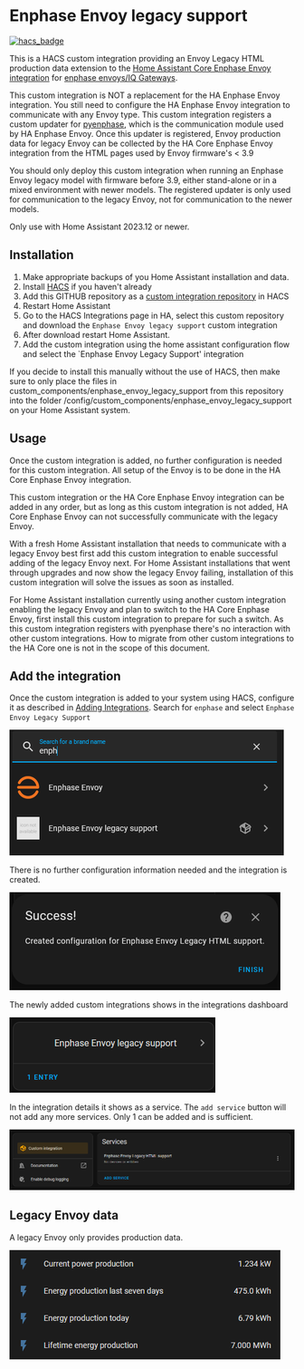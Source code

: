 # Enphase Envoy legacy support

[![hacs_badge](https://img.shields.io/badge/HACS-Custom-41BDF5.svg?style=for-the-badge)](https://github.com/hacs/integration#readme)

This is a HACS custom integration providing an Envoy Legacy HTML production data extension to the [Home Assistant Core Enphase Envoy integration](https://www.home-assistant.io/integrations/enphase_envoy) for [enphase envoys/IQ Gateways](https://enphase.com/en-us/products-and-services/envoy-and-combiner).

This custom integration is NOT a replacement for the HA Enphase Envoy integration. You still need to configure the HA Enphase Envoy integration to communicate with any Envoy type. This custom integration registers a custom updater for [pyenphase](https://github.com/pyenphase/pyenphase), which is the communication module used by HA Enphase Envoy. Once this updater is registered, Envoy production data for legacy Envoy can be collected by the HA Core Enphase Envoy integration from the HTML pages used by Envoy firmware's < 3.9

You should only deploy this custom integration when running an Enphase Envoy legacy model with firmware before 3.9, either stand-alone or in a mixed environment with newer models. The registered updater is only used for communication to the legacy Envoy, not for communication to the newer models.

Only use with Home Assistant 2023.12 or newer.

## Installation

1. Make appropriate backups of you Home Assistant installation and data.
2. Install [HACS](https://hacs.xyz/) if you haven't already
3. Add this GITHUB repository as a [custom integration repository](https://hacs.xyz/docs/faq/custom_repositories) in HACS
4. Restart Home Assistant
5. Go to the HACS Integrations page in HA, select this custom repository and download the `Enphase Envoy legacy support` custom integration
6. After download restart Home Assistant.
7. Add the custom integration using the home assistant configuration flow and select the `Enphase Envoy Legacy Support' integration

If you decide to install this manually without the use of HACS, then make sure to only place the files in custom_components/enphase_envoy_legacy_support from this repository into the folder /config/custom_components/enphase_envoy_legacy_support on your Home Assistant system.

## Usage

Once the custom integration is added, no further configuration is needed for this custom integration. All setup of the Envoy is to be done in the HA Core Enphase Envoy integration.

This custom integration or the HA Core Enphase Envoy integration can be added in any order, but as long as this custom integration is not added, HA Core Enphase Envoy can not successfully communicate with the legacy Envoy.

With a fresh Home Assistant installation that needs to communicate with a legacy Envoy best first add this custom integration to enable successful adding of the legacy Envoy next. For Home Assistant installations that went through upgrades and now show the legacy Envoy failing, installation of this custom integration will solve the issues as soon as installed.

For Home Assistant installation currently using another custom integration enabling the legacy Envoy and plan to switch to the HA Core Enphase Envoy, first install this custom integration to prepare for such a switch. As this custom integration registers with pyenphase there's no interaction with other custom integrations. How to migrate from other custom integrations to the HA Core one is not in the scope of this document.

## Add the integration

Once the custom integration is added to your system using HACS, configure it as described in [Adding Integrations](https://www.home-assistant.io/getting-started/integration/). Search for `enphase` and select `Enphase Envoy Legacy Support`

![picture of Search for Enphase integrations](docs/Add_Enphase_Legacy_Integration.PNG "Search for Enphase integrations")

There is no further configuration information needed and the integration is created.

![picture of Custom integration configured](docs/Add_Enphase_Legacy_Integration+done.PNG "Custom integration configured")

The newly added custom integrations shows in the integrations dashboard

![picture of configured custom integration in integrations dashboard](docs/Added_Enphase_Legacy_Integration.PNG "configured custom integration in integrations dashboard")

In the integration details it shows as a service. The `add service` button will not add any more services. Only 1 can be added and is sufficient.

![picture of Integration details](docs/Added_Enphase_Legacy_Integration_Service.PNG "Integration details")

## Legacy Envoy data

A legacy Envoy only provides production data.

![picture of Envoy Legacy entities](docs/Added_Enphase_Legacy_Integration_Entities.PNG "Envoy Legacy entities")
